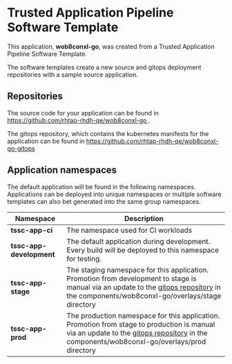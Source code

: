 # Trusted Application Pipeline Software Template

This application, **wob8conxl-go**, was created from a Trusted Application Pipeline Software Template.

The software templates create a new source and gitops deployment repositories with a sample source application. 

## Repositories

The source code for your application can be found in [https://github.com/rhtap-rhdh-qe/wob8conxl-go ](https://github.com/rhtap-rhdh-qe/wob8conxl-go ).
 
The gitops repository, which contains the kubernetes manifests for the application can be found in 
[https://github.com/rhtap-rhdh-qe/wob8conxl-go-gitops ](https://github.com/rhtap-rhdh-qe/wob8conxl-go-gitops ) 

## Application namespaces 

The default application will be found in the following namespaces. Applications can be deployed into unique namespaces or multiple software templates can also bet generated into the same group namespaces.  

|  Namespace   |  Description   |  
| -------- | -------- |
| **tssc-app-ci** | The namespace used for CI workloads |
| **tssc-app-development** | The default application during development. Every build will be deployed to this namespace for testing. |
| **tssc-app-stage** | The staging namespace for this application. Promotion from development to stage is manual via an update to the [gitops repository](https://github.com/rhtap-rhdh-qe/wob8conxl-go-gitops ) in the components/wob8conxl-go/overlays/stage directory |
| **tssc-app-prod** | The production namespace for this application. Promotion from stage to production is manual via an update to the [gitops repository](https://github.com/rhtap-rhdh-qe/wob8conxl-go-gitops ) in the components/wob8conxl-go/overlays/prod directory |